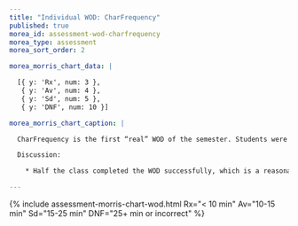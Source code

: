 ```yaml
---
title: "Individual WOD: CharFrequency"
published: true
morea_id: assessment-wod-charfrequency
morea_type: assessment
morea_sort_order: 2

morea_morris_chart_data: |

  [{ y: 'Rx', num: 3 },
   { y: 'Av', num: 4 },
   { y: 'Sd', num: 5 },
   { y: 'DNF', num: 10 }]

morea_morris_chart_caption: |

  CharFrequency is the first “real” WOD of the semester. Students were asked to individually implement a Java program which differs only slightly from the last Java Practice WOD.

  Discussion:

    * Half the class completed the WOD successfully, which is a reasonable starting point.  My hope is that the percentage of DNFs will decrease as the semester continues and everyone gets more experienced.

---
```


{%  include assessment-morris-chart-wod.html Rx="< 10 min" Av="10-15 min" Sd="15-25 min" DNF="25+ min or incorrect"  %}



